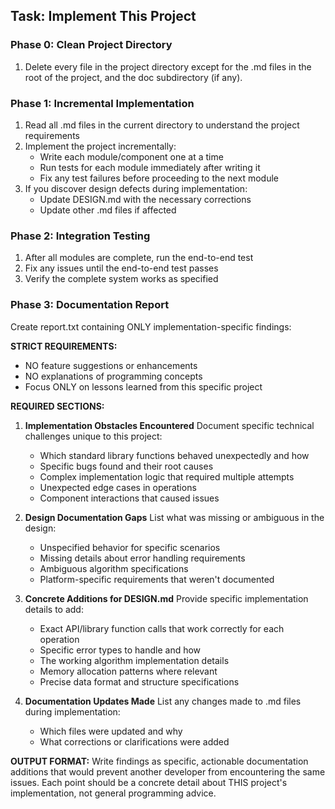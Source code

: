 ## Task: Implement This Project

### Phase 0: Clean Project Directory
1. Delete every file in the project directory except for the .md files in the root of the project, and the doc subdirectory (if any).

### Phase 1: Incremental Implementation
1. Read all .md files in the current directory to understand the project requirements
2. Implement the project incrementally:
   - Write each module/component one at a time
   - Run tests for each module immediately after writing it
   - Fix any test failures before proceeding to the next module
3. If you discover design defects during implementation:
   - Update DESIGN.md with the necessary corrections
   - Update other .md files if affected

### Phase 2: Integration Testing
1. After all modules are complete, run the end-to-end test
2. Fix any issues until the end-to-end test passes
3. Verify the complete system works as specified

### Phase 3: Documentation Report
Create report.txt containing ONLY implementation-specific findings:

**STRICT REQUIREMENTS:**
- NO feature suggestions or enhancements
- NO explanations of programming concepts
- Focus ONLY on lessons learned from this specific project

**REQUIRED SECTIONS:**

1. **Implementation Obstacles Encountered**
   Document specific technical challenges unique to this project:
   - Which standard library functions behaved unexpectedly and how
   - Specific bugs found and their root causes
   - Complex implementation logic that required multiple attempts
   - Unexpected edge cases in operations
   - Component interactions that caused issues

2. **Design Documentation Gaps**
   List what was missing or ambiguous in the design:
   - Unspecified behavior for specific scenarios
   - Missing details about error handling requirements
   - Ambiguous algorithm specifications
   - Platform-specific requirements that weren't documented

3. **Concrete Additions for DESIGN.md**
   Provide specific implementation details to add:
   - Exact API/library function calls that work correctly for each operation
   - Specific error types to handle and how
   - The working algorithm implementation details
   - Memory allocation patterns where relevant
   - Precise data format and structure specifications

4. **Documentation Updates Made**
   List any changes made to .md files during implementation:
   - Which files were updated and why
   - What corrections or clarifications were added

**OUTPUT FORMAT:**
Write findings as specific, actionable documentation additions that would prevent another developer from encountering the same issues. Each point should be a concrete detail about THIS project's implementation, not general programming advice.
